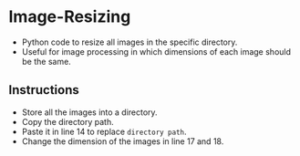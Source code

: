 # Image-Resizing
- Python code to resize all images in the specific directory.
- Useful for image processing in which dimensions of each image should be the same.

## Instructions
- Store all the images into a directory.
- Copy the directory path.
- Paste it in line 14 to replace ```directory path```.
- Change the dimension of the images in line 17 and 18.
